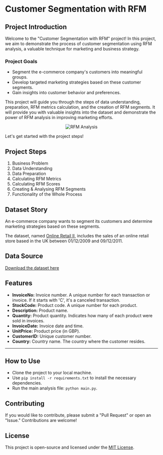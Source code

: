 # Customer Segmentation with RFM

## Project Introduction

Welcome to the "Customer Segmentation with RFM" project! In this project, we aim to demonstrate the process of customer segmentation using RFM analysis, a valuable technique for marketing and business strategy.  



### Project Goals

- Segment the e-commerce company's customers into meaningful groups.
- Develop targeted marketing strategies based on these customer segments.
- Gain insights into customer behavior and preferences.

This project will guide you through the steps of data understanding, preparation, RFM metrics calculation, and the creation of RFM segments. It will provide you with valuable insights into the dataset and demonstrate the power of RFM analysis in improving marketing efforts.

<div align="center">
  <img src="https://www.next4biz.com/wp-content/webp-express/webp-images/uploads/2022/12/rfm-analizi-blog.jpg.webp" alt="RFM Analysis">
</div>

Let's get started with the project steps!

## Project Steps
1. Business Problem
2. Data Understanding
3. Data Preparation
4. Calculating RFM Metrics
5. Calculating RFM Scores
6. Creating & Analysing RFM Segments
7. Functionality of the Whole Process

## Dataset Story

An e-commerce company wants to segment its customers and determine marketing strategies based on these segments.

The dataset, named [Online Retail II](https://archive.ics.uci.edu/ml/datasets/Online+Retail+II), includes the sales of an online retail store based in the UK between 01/12/2009 and 09/12/2011.

## Data Source

[Download the dataset here](https://archive.ics.uci.edu/ml/datasets/Online+Retail+II)

## Features

- **InvoiceNo:** Invoice number. A unique number for each transaction or invoice. If it starts with 'C', it's a canceled transaction.
- **StockCode:** Product code. A unique number for each product.
- **Description:** Product name.
- **Quantity:** Product quantity. Indicates how many of each product were sold in invoices.
- **InvoiceDate:** Invoice date and time.
- **UnitPrice:** Product price (in GBP).
- **CustomerID:** Unique customer number.
- **Country:** Country name. The country where the customer resides.

---

## How to Use
- Clone the project to your local machine.
- Use `pip install -r requirements.txt` to install the necessary dependencies.
- Run the main analysis file: `python main.py`.

## Contributing
If you would like to contribute, please submit a "Pull Request" or open an "Issue." Contributions are welcome!

## License
This project is open-source and licensed under the [MIT License](LICENSE).
